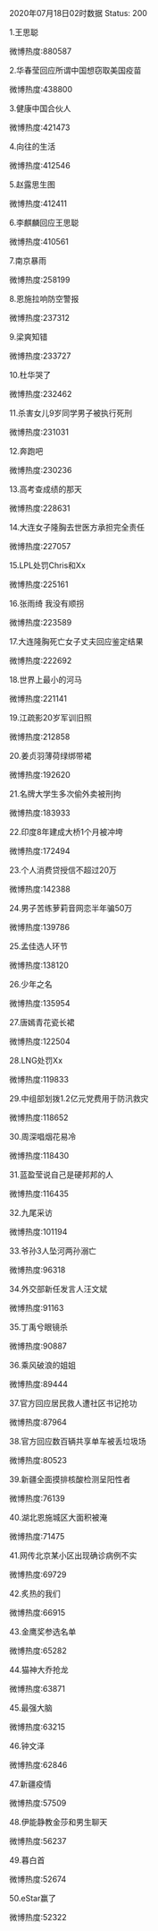 2020年07月18日02时数据
Status: 200

1.王思聪

微博热度:880587

2.华春莹回应所谓中国想窃取美国疫苗

微博热度:438800

3.健康中国合伙人

微博热度:421473

4.向往的生活

微博热度:412546

5.赵露思生图

微博热度:412411

6.李麒麟回应王思聪

微博热度:410561

7.南京暴雨

微博热度:258199

8.恩施拉响防空警报

微博热度:237312

9.梁爽知错

微博热度:233727

10.杜华哭了

微博热度:232462

11.杀害女儿9岁同学男子被执行死刑

微博热度:231031

12.奔跑吧

微博热度:230236

13.高考查成绩的那天

微博热度:228631

14.大连女子隆胸去世医方承担完全责任

微博热度:227057

15.LPL处罚Chris和Xx

微博热度:225161

16.张雨绮 我没有顺拐

微博热度:223589

17.大连隆胸死亡女子丈夫回应鉴定结果

微博热度:222692

18.世界上最小的河马

微博热度:221141

19.江疏影20岁军训旧照

微博热度:212858

20.姜贞羽薄荷绿绑带裙

微博热度:192620

21.名牌大学生多次偷外卖被刑拘

微博热度:183933

22.印度8年建成大桥1个月被冲垮

微博热度:172494

23.个人消费贷授信不超过20万

微博热度:142388

24.男子苦练萝莉音网恋半年骗50万

微博热度:139786

25.孟佳选人环节

微博热度:138120

26.少年之名

微博热度:135954

27.唐嫣青花瓷长裙

微博热度:122504

28.LNG处罚Xx

微博热度:119833

29.中组部划拨1.2亿元党费用于防汛救灾

微博热度:118652

30.周深唱烟花易冷

微博热度:118430

31.蓝盈莹说自己是硬邦邦的人

微博热度:116435

32.九尾采访

微博热度:101194

33.爷孙3人坠河两孙溺亡

微博热度:96318

34.外交部新任发言人汪文斌

微博热度:91163

35.丁禹兮眼镜杀

微博热度:90887

36.乘风破浪的姐姐

微博热度:89444

37.官方回应居民救人遭社区书记抢功

微博热度:87964

38.官方回应数百辆共享单车被丢垃圾场

微博热度:80523

39.新疆全面摸排核酸检测呈阳性者

微博热度:76139

40.湖北恩施城区大面积被淹

微博热度:71475

41.网传北京某小区出现确诊病例不实

微博热度:69729

42.炙热的我们

微博热度:66915

43.金鹰奖参选名单

微博热度:65282

44.猫神大乔抢龙

微博热度:63871

45.最强大脑

微博热度:63215

46.钟文泽

微博热度:62846

47.新疆疫情

微博热度:57509

48.伊能静教金莎和男生聊天

微博热度:56237

49.暮白首

微博热度:52674

50.eStar赢了

微博热度:52322

